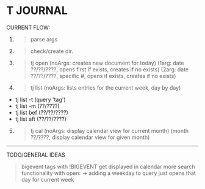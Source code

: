 # T JOURNAL
CURRENT FLOW:

1. > parse args
2. > check/create dir.

3. > tj open 
(noArgs: creates new document for today)
(1arg: date ??/??/????, opens first if exists, creates if no exists) 
(2arg: date ??/??/????, specific #, opens if exists, creates if no exists)

4. > tj list 
(noArgs: lists entries for the current week, day by day)
- tj list -t (query 'tag')
- tj list -m (??/????)
- tj list bef (??/??/????)
- tj list aft (??/??/????)

5. > tj cal 
(noArgs: display calendar view for current month)
(month ??/????, display calendar view for given month)
-----------------------------------------------------
TODO/GENERAL IDEAS
> bigevent 
tags with !BIGEVENT get displayed in calendar 
> more search functionality with open:
-> adding a weekday to query just opens that day for current week